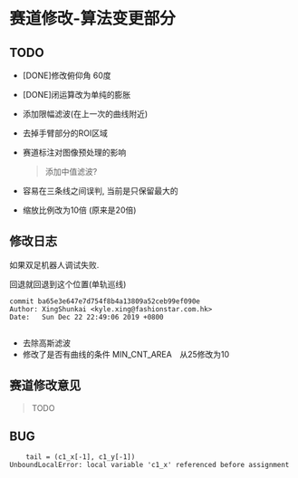 # 赛道修改-算法变更部分



## TODO 

* [DONE]修改俯仰角 60度

* [DONE]闭运算改为单纯的膨胀

* 添加限幅滤波(在上一次的曲线附近)

* 去掉手臂部分的ROI区域

* 赛道标注对图像预处理的影响

  > 添加中值滤波?

* 容易在三条线之间误判, 当前是只保留最大的

* 缩放比例改为10倍 (原来是20倍)



## 修改日志

如果双足机器人调试失败.

回退就回退到这个位置(单轨巡线)

```
commit ba65e3e647e7d754f8b4a13809a52ceb99ef090e
Author: XingShunkai <kyle.xing@fashionstar.com.hk>
Date:   Sun Dec 22 22:49:06 2019 +0800


```

* 去除高斯滤波
* 修改了是否有曲线的条件 MIN_CNT_AREA　从25修改为10

## 赛道修改意见

> TODO



## BUG



```
    tail = (c1_x[-1], c1_y[-1])
UnboundLocalError: local variable 'c1_x' referenced before assignment

```

